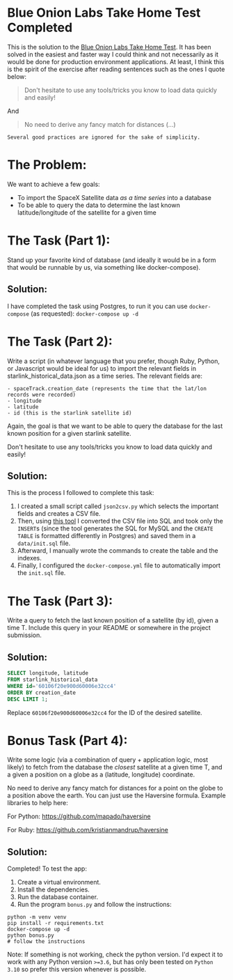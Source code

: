 # Blue Onion Labs Take Home Test Completed

This is the solution to the [Blue Onion Labs Take Home Test](https://github.com/BlueOnionLabs/api-spacex-backend). It has been solved in the easiest and faster way I could think and not necessarily as it would be done for production environment applications. At least, I think this is the spirit of the exercise after reading sentences such as the ones I quote below:

> Don't hesitate to use any tools/tricks you know to load data quickly and easily!

And

> No need to derive any fancy match for distances (...)

```
Several good practices are ignored for the sake of simplicity.
```

# The Problem:

We want to achieve a few goals:
  - To import the SpaceX Satellite data _as a time series_ into a database
  - To be able to query the data to determine the last known latitude/longitude of the satellite for a given time

# The Task (Part 1):

Stand up your favorite kind of database (and ideally it would be in a form that would be runnable by us, via something like docker-compose).

## Solution:

I have completed the task using Postgres, to run it you can use `docker-compose` (as requested): `docker-compose up -d`

# The Task (Part 2):

Write a script (in whatever language that you prefer, though Ruby, Python, or Javascript would be ideal for us) to import the relevant fields in starlink_historical_data.json as a time series. The relevant fields are:

    - spaceTrack.creation_date (represents the time that the lat/lon records were recorded)
    - longitude
    - latitude
    - id (this is the starlink satellite id)

Again, the goal is that we want to be able to query the database for the last known position for a given starlink satellite.

Don't hesitate to use any tools/tricks you know to load data quickly and easily!

## Solution:

This is the process I followed to complete this task:

1. I created a small script called `json2csv.py` which selects the important fields and creates a CSV file.
2. Then, using [this tool](https://www.convertcsv.com/csv-to-sql.htm) I converted the CSV file into SQL and took only the `INSERT`s (since the tool generates the SQL for MySQL and the `CREATE TABLE` is formatted differently in Postgres) and saved them in a `data/init.sql` file.
3. Afterward, I manually wrote the commands to create the table and the indexes.
4. Finally, I configured the `docker-compose.yml` file to automatically import the `init.sql` file.

# The Task (Part 3):

Write a query to fetch the last known position of a satellite (by id), given a time T. Include this query in your README or somewhere in the project submission.

## Solution:

```sql
SELECT longitude, latitude
FROM starlink_historical_data
WHERE id='60106f20e900d60006e32cc4'
ORDER BY creation_date
DESC LIMIT 1;
```

Replace `60106f20e900d60006e32cc4` for the ID of the desired satellite.

# Bonus Task (Part 4):

Write some logic (via a combination of query + application logic, most likely) to fetch from the database the _closest_ satellite at a given time T, and a given a position on a globe as a (latitude, longitude) coordinate.

No need to derive any fancy match for distances for a point on the globe to a position above the earth. You can just use the Haversine formula. Example libraries to help here:

For Python: https://github.com/mapado/haversine

For Ruby: https://github.com/kristianmandrup/haversine

## Solution:

Completed! To test the app: 

1. Create a virtual environment.
2. Install the dependencies.
3. Run the database container.
4. Run the program `bonus.py` and follow the instructions: 

```
python -m venv venv
pip install -r requirements.txt
docker-compose up -d
python bonus.py
# follow the instructions
```

Note: If something is not working, check the python version. I'd expect it to work with any Python version `>=3.6`, but has only been tested on `Python 3.10` so prefer this version whenever is possible.
